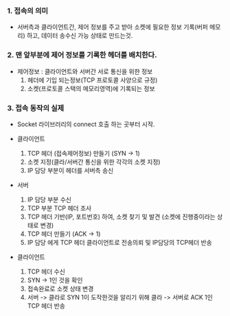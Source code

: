 ### 1. 접속의 의미

- 서버측과 클라이언트간, 제어 정보를 주고 받아 소켓에 필요한 정보 기록(버퍼 메모리) 하고, 데이터 송수신 가능 상태로 만드는것.

### 2. 맨 앞부분에 제어 정보를 기록한 헤더를 배치한다.

- 제어정보 : 클라이언트와 서버간 서로 통신을 위한 정보   
  1. 헤더에 기입 되는정보(TCP 프로토콜 사양으로 규정)  
  2. 소켓(프로토콜 스택의 메모리영역)에 기록되는 정보  

### 3. 접속 동작의 실제  

- Socket 라이브러리의 connect 호출 하는 곳부터 시작.

- 클라이언트  
  1. TCP 헤더 (접속제어정보) 만들기 (SYN -> 1)  
  2. 소켓 지정(클라/서버간 통신을 위한 각각의 소켓 지정)  
  3. IP 담당 부분이 헤더를 서버측 송신  

- 서버  
  1. IP 담당 부분 수신  
  2. TCP 부분 TCP 헤더 조사  
  3. TCP 헤더 기반(IP, 포트번호) 하여, 소켓 찾기 및 발견 (소켓에 진행중이라는 상태로 변경)  
  4. TCP 헤더 만들기 (ACK -> 1)  
  5. IP 담당 에게 TCP 헤더 클라이언트로 전송의뢰 및 IP담당의 TCP헤더 반송  

- 클라이언트  
  1. TCP 헤더 수신
  2. SYN -> 1인 것을 확인 
  3. 접속완료로 소켓 상태 변경
  4. 서버 -> 클라로 SYN 1이 도작한것을 알리기 위해 클라 -> 서버로 ACK 1인 TCP 헤더 반송
